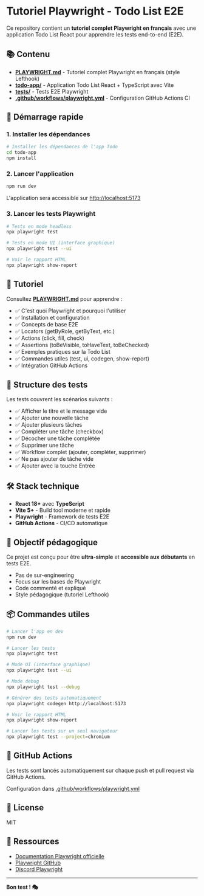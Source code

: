 # Tutoriel Playwright - Todo List E2E

Ce repository contient un **tutoriel complet Playwright en français** avec une application Todo List React pour apprendre les tests end-to-end (E2E).

## 📚 Contenu

- **[PLAYWRIGHT.md](./PLAYWRIGHT.md)** - Tutoriel complet Playwright en français (style Lefthook)
- **[todo-app/](./todo-app)** - Application Todo List React + TypeScript avec Vite
- **[tests/](./todo-app/tests)** - Tests E2E Playwright
- **[.github/workflows/playwright.yml](./.github/workflows/playwright.yml)** - Configuration GitHub Actions CI

## 🚀 Démarrage rapide

### 1. Installer les dépendances

```bash
# Installer les dépendances de l'app Todo
cd todo-app
npm install
```

### 2. Lancer l'application

```bash
npm run dev
```

L'application sera accessible sur [http://localhost:5173](http://localhost:5173)

### 3. Lancer les tests Playwright

```bash
# Tests en mode headless
npx playwright test

# Tests en mode UI (interface graphique)
npx playwright test --ui

# Voir le rapport HTML
npx playwright show-report
```

## 📖 Tutoriel

Consultez **[PLAYWRIGHT.md](./PLAYWRIGHT.md)** pour apprendre :

- ✅ C'est quoi Playwright et pourquoi l'utiliser
- ✅ Installation et configuration
- ✅ Concepts de base E2E
- ✅ Locators (getByRole, getByText, etc.)
- ✅ Actions (click, fill, check)
- ✅ Assertions (toBeVisible, toHaveText, toBeChecked)
- ✅ Exemples pratiques sur la Todo List
- ✅ Commandes utiles (test, ui, codegen, show-report)
- ✅ Intégration GitHub Actions

## 🧪 Structure des tests

Les tests couvrent les scénarios suivants :

- ✅ Afficher le titre et le message vide
- ✅ Ajouter une nouvelle tâche
- ✅ Ajouter plusieurs tâches
- ✅ Compléter une tâche (checkbox)
- ✅ Décocher une tâche complétée
- ✅ Supprimer une tâche
- ✅ Workflow complet (ajouter, compléter, supprimer)
- ✅ Ne pas ajouter de tâche vide
- ✅ Ajouter avec la touche Entrée

## 🛠️ Stack technique

- **React 18+** avec **TypeScript**
- **Vite 5+** - Build tool moderne et rapide
- **Playwright** - Framework de tests E2E
- **GitHub Actions** - CI/CD automatique

## 🎯 Objectif pédagogique

Ce projet est conçu pour être **ultra-simple** et **accessible aux débutants** en tests E2E.

- Pas de sur-engineering
- Focus sur les bases de Playwright
- Code commenté et expliqué
- Style pédagogique (tutoriel Lefthook)

## 📦 Commandes utiles

```bash
# Lancer l'app en dev
npm run dev

# Lancer les tests
npx playwright test

# Mode UI (interface graphique)
npx playwright test --ui

# Mode debug
npx playwright test --debug

# Générer des tests automatiquement
npx playwright codegen http://localhost:5173

# Voir le rapport HTML
npx playwright show-report

# Lancer les tests sur un seul navigateur
npx playwright test --project=chromium
```

## 🤖 GitHub Actions

Les tests sont lancés automatiquement sur chaque push et pull request via GitHub Actions.

Configuration dans [.github/workflows/playwright.yml](./.github/workflows/playwright.yml)

## 📝 License

MIT

## 🙌 Ressources

- [Documentation Playwright officielle](https://playwright.dev)
- [Playwright GitHub](https://github.com/microsoft/playwright)
- [Discord Playwright](https://aka.ms/playwright/discord)

---

**Bon test ! 🎭**
